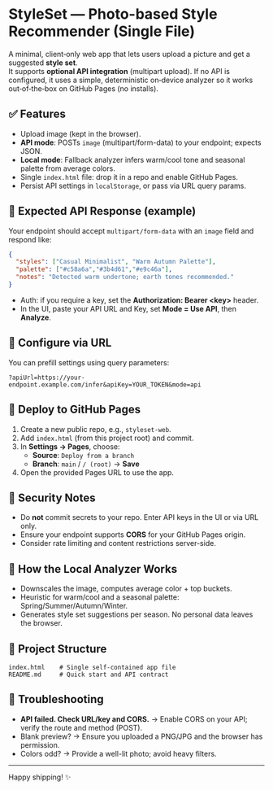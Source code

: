 # StyleSet — Photo-based Style Recommender (Single File)

A minimal, client‑only web app that lets users upload a picture and get a suggested **style set**.  
It supports **optional API integration** (multipart upload). If no API is configured, it uses a simple, deterministic on‑device analyzer so it works out‑of‑the‑box on GitHub Pages (no installs).

## ✅ Features
- Upload image (kept in the browser).
- **API mode**: POSTs `image` (multipart/form-data) to your endpoint; expects JSON.
- **Local mode**: Fallback analyzer infers warm/cool tone and seasonal palette from average colors.
- Single `index.html` file: drop it in a repo and enable GitHub Pages.
- Persist API settings in `localStorage`, or pass via URL query params.

## 🧪 Expected API Response (example)
Your endpoint should accept `multipart/form-data` with an `image` field and respond like:
```json
{
  "styles": ["Casual Minimalist", "Warm Autumn Palette"],
  "palette": ["#c58a6a","#3b4d61","#e9c46a"],
  "notes": "Detected warm undertone; earth tones recommended."
}
```
- Auth: if you require a key, set the **Authorization: Bearer &lt;key&gt;** header.  
- In the UI, paste your API URL and Key, set **Mode = Use API**, then **Analyze**.

## 🔧 Configure via URL
You can prefill settings using query parameters:
```
?apiUrl=https://your-endpoint.example.com/infer&apiKey=YOUR_TOKEN&mode=api
```

## 🚀 Deploy to GitHub Pages
1. Create a new public repo, e.g., `styleset-web`.
2. Add `index.html` (from this project root) and commit.
3. In **Settings → Pages**, choose:
   - **Source**: `Deploy from a branch`
   - **Branch**: `main` / `/ (root)` → **Save**  
4. Open the provided Pages URL to use the app.

## 🔐 Security Notes
- Do **not** commit secrets to your repo. Enter API keys in the UI or via URL only.
- Ensure your endpoint supports **CORS** for your GitHub Pages origin.
- Consider rate limiting and content restrictions server-side.

## 🧭 How the Local Analyzer Works
- Downscales the image, computes average color + top buckets.
- Heuristic for warm/cool and a seasonal palette: Spring/Summer/Autumn/Winter.
- Generates style set suggestions per season. No personal data leaves the browser.

## 📁 Project Structure
```
index.html    # Single self-contained app file
README.md     # Quick start and API contract
```

## 🐛 Troubleshooting
- **API failed. Check URL/key and CORS.** → Enable CORS on your API; verify the route and method (POST).
- Blank preview? → Ensure you uploaded a PNG/JPG and the browser has permission.
- Colors odd? → Provide a well-lit photo; avoid heavy filters.

---

Happy shipping! ✨
